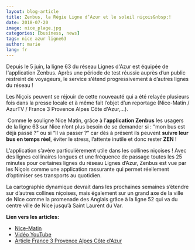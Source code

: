```yaml
---
layout: blog-article
title: Zenbus, la Régie Ligne d’Azur et le soleil niçois&nbsp;!
date: 2018-07-20
image: nice_plage.jpg
categories: [business, news]
tags: nice azur ligne63
author: marie
lang: fr
---
```


Depuis le 5 juin, la ligne 63 du réseau Lignes d'Azur est équipée de l'application Zenbus. Après une période de test réussie auprès d’un public restreint de voyageurs, le service s’étend progressivement à d’autres lignes du réseau&nbsp;!

Les Niçois peuvent se réjouir de cette nouveauté qui a été relayée plusieurs fois dans la presse locale et à même fait l’objet d’un reportage (Nice-Matin / AzurTV / France 3 Provence Alpes Côte d'Azur,...).

&nbsp;Comme le souligne Nice Matin, grâce à l’**application Zenbus** les usagers de la ligne 63 sur Nice n’ont plus besoin de se demander si&nbsp;: “mon bus est déjà passé ?” ou si “Il va passer ?” car dès à présent ils peuvent **suivre leur bus en temps réel**, éviter le stress, l’attente inutile et donc rester **ZEN**&nbsp;! 

L’application s’avère particulièrement utile dans les collines niçoises ! Avec des lignes collinaires longues et une fréquence de passage toutes les 25 minutes pour certaines lignes du réseau Lignes d’Azur, Zenbus est vue par les Niçois comme une application rassurante qui permet réellement d’optimiser ses transports au quotidien.

La cartographie dynamique devrait dans les prochaines semaines s’étendre sur d’autres collines niçoises, mais également sur un grand axe de la ville de Nice comme la promenade des Anglais grâce à la ligne 52 qui va du centre ville de Nice jusqu’à Saint Laurent du Var.

**Lien vers les articles:**
* [Nice-Matin](http://urlz.fr/7sVr) 
* [Vidéo YouTube](http://urlz.fr/7sVt)
* [Article France 3 Provence Alpes Côte d’Azur](http://urlz.fr/7lAI)